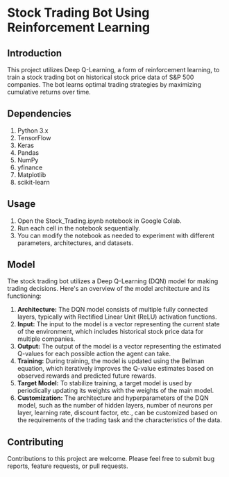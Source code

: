 # Stock Trading Bot Using Reinforcement Learning

## Introduction
This project utilizes Deep Q-Learning, a form of reinforcement learning, to train a stock trading bot on historical stock price data of S&P 500 companies. The bot learns optimal trading strategies by maximizing cumulative returns over time.

## Dependencies
1. Python 3.x
2. TensorFlow
3. Keras
4. Pandas
5. NumPy
6. yfinance
7. Matplotlib
8. scikit-learn

## Usage
1. Open the Stock_Trading.ipynb notebook in Google Colab.
2. Run each cell in the notebook sequentially.
3. You can modify the notebook as needed to experiment with different parameters, architectures, and datasets.

##  Model

The stock trading bot utilizes a Deep Q-Learning (DQN) model for making trading decisions. Here's an overview of the model architecture and its functioning:

1. **Architecture:** The DQN model consists of multiple fully connected layers, typically with Rectified Linear Unit (ReLU) activation functions.
2. **Input:** The input to the model is a vector representing the current state of the environment, which includes historical stock price data for multiple companies.
3. **Output:** The output of the model is a vector representing the estimated Q-values for each possible action the agent can take.
4. **Training:** During training, the model is updated using the Bellman equation, which iteratively improves the Q-value estimates based on observed rewards and predicted future rewards.
5. **Target Model:** To stabilize training, a target model is used by periodically updating its weights with the weights of the main model.
6. **Customization:** The architecture and hyperparameters of the DQN model, such as the number of hidden layers, number of neurons per layer, learning rate, discount factor, etc., can be customized based on the requirements of the trading task and the characteristics of the data.

## Contributing
Contributions to this project are welcome. Please feel free to submit bug reports, feature requests, or pull requests.
